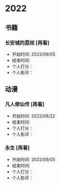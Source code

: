 # 2022

## 书籍

### 长安城的荔枝 [再看]

- 开始时间: 2022/09/05
- 结束时间:
- 个人打分：
- 个人影评：

## 动漫

### 凡人修仙传 [再看]

- 开始时间: 2022/08/22
- 结束时间:
- 个人打分：
- 个人影评：

### 永生 [再看]

- 开始时间: 2022/09/05
- 结束时间:
- 个人打分：
- 个人影评：
